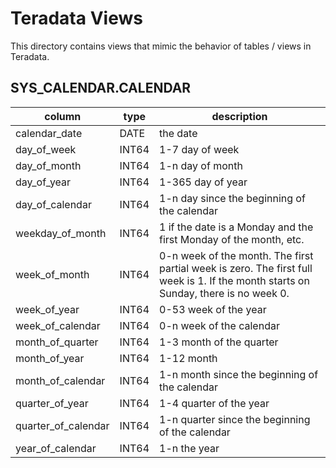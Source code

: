 # Teradata Views

This directory contains views that mimic the behavior of tables / views in Teradata.

## SYS_CALENDAR.CALENDAR
column|type|description
------|----|------------
calendar_date | DATE | the date
day_of_week | INT64 | 1-7 day of week
day_of_month | INT64 | 1-n day of month
day_of_year | INT64 | 1-365 day of year
day_of_calendar | INT64 | 1-n day since the beginning of the calendar
weekday_of_month | INT64 | 1 if the date is a Monday and the first Monday of the month, etc.
week_of_month | INT64 | 0-n week of the month. The first partial week is zero. The first full week is 1. If the month starts on Sunday, there is no week 0.
week_of_year | INT64 | 0-53 week of the year
week_of_calendar | INT64 | 0-n week of the calendar
month_of_quarter | INT64 | 1-3 month of the quarter
month_of_year | INT64 | 1-12 month
month_of_calendar | INT64 | 1-n month since the beginning of the calendar
quarter_of_year | INT64 | 1-4 quarter of the year
quarter_of_calendar | INT64 | 1-n quarter since the beginning of the calendar
year_of_calendar | INT64 | 1-n the year
